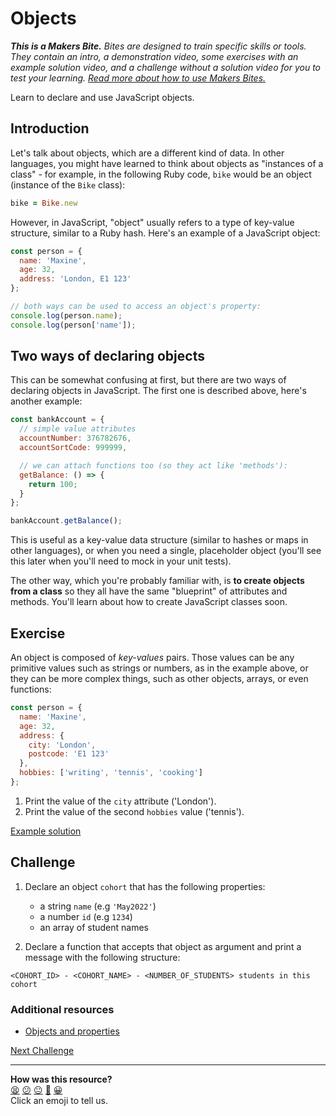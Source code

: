 # Objects

_**This is a Makers Bite.** Bites are designed to train specific skills or tools. They
contain an intro, a demonstration video, some exercises with an example solution video,
and a challenge without a solution video for you to test your learning. [Read more about
how to use Makers
Bites.](https://github.com/makersacademy/course/blob/main/labels/bites.md)_

Learn to declare and use JavaScript objects.

## Introduction

Let's talk about objects, which are a different kind of data. In other languages, you
might have learned to think about objects as "instances of a class" - for example, in the
following Ruby code, `bike` would be an object (instance of the `Bike` class):

```ruby
bike = Bike.new
```

However, in JavaScript, "object" usually refers to a type of key-value structure, similar
to a Ruby hash. Here's an example of a JavaScript object:

```javascript
const person = {
  name: 'Maxine',
  age: 32,
  address: 'London, E1 123'
};

// both ways can be used to access an object's property:
console.log(person.name);
console.log(person['name']);

```

## Two ways of declaring objects

This can be somewhat confusing at first, but there are two ways of declaring objects in
JavaScript. The first one is described above, here's another example:

```js
const bankAccount = {
  // simple value attributes
  accountNumber: 376782676,
  accountSortCode: 999999,

  // we can attach functions too (so they act like 'methods'):
  getBalance: () => {
    return 100;
  }
};

bankAccount.getBalance();
```

This is useful as a key-value data structure (similar to hashes or maps in other
languages), or when you need a single, placeholder object (you'll see this later when
you'll need to mock in your unit tests).

The other way, which you're probably familiar with, is **to create objects from a class**
so they all have the same "blueprint" of attributes and methods. You'll learn about how to
create JavaScript classes soon. 

## Exercise

An object is composed of *key-values* pairs. Those values can be any primitive values such
as strings or numbers, as in the example above, or they can be more complex things, such
as other objects, arrays, or even functions:
```javascript
const person = {
  name: 'Maxine',
  age: 32,
  address: {
    city: 'London',
    postcode: 'E1 123'
  },
  hobbies: ['writing', 'tennis', 'cooking']
};
```

1. Print the value of the `city` attribute ('London').
2. Print the value of the second `hobbies` value ('tennis').

[Example solution](https://youtu.be/BjRDUtiM5T8?t=396)

## Challenge

1. Declare an object `cohort` that has the following properties:
    * a string `name` (e.g `'May2022'`)
    * a number `id` (e.g `1234`)
    * an array of student names

2. Declare a function that accepts that object as argument and print a message with the
   following structure:
```
<COHORT_ID> - <COHORT_NAME> - <NUMBER_OF_STUDENTS> students in this cohort
```

### Additional resources

 * [Objects and
   properties](https://developer.mozilla.org/en-US/docs/Web/JavaScript/Guide/Working_with_Objects#objects_and_properties)

[Next Challenge](11_array_operations.md)

<!-- BEGIN GENERATED SECTION DO NOT EDIT -->

---

**How was this resource?**  
[😫](https://airtable.com/shrUJ3t7KLMqVRFKR?prefill_Repository=makersacademy/js-mongo-catchup&prefill_File=js_bites/10_objects.md&prefill_Sentiment=😫) [😕](https://airtable.com/shrUJ3t7KLMqVRFKR?prefill_Repository=makersacademy/js-mongo-catchup&prefill_File=js_bites/10_objects.md&prefill_Sentiment=😕) [😐](https://airtable.com/shrUJ3t7KLMqVRFKR?prefill_Repository=makersacademy/js-mongo-catchup&prefill_File=js_bites/10_objects.md&prefill_Sentiment=😐) [🙂](https://airtable.com/shrUJ3t7KLMqVRFKR?prefill_Repository=makersacademy/js-mongo-catchup&prefill_File=js_bites/10_objects.md&prefill_Sentiment=🙂) [😀](https://airtable.com/shrUJ3t7KLMqVRFKR?prefill_Repository=makersacademy/js-mongo-catchup&prefill_File=js_bites/10_objects.md&prefill_Sentiment=😀)  
Click an emoji to tell us.

<!-- END GENERATED SECTION DO NOT EDIT -->
